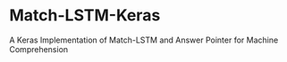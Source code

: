 # Match-LSTM-Keras
A Keras Implementation of Match-LSTM and Answer Pointer for Machine Comprehension
